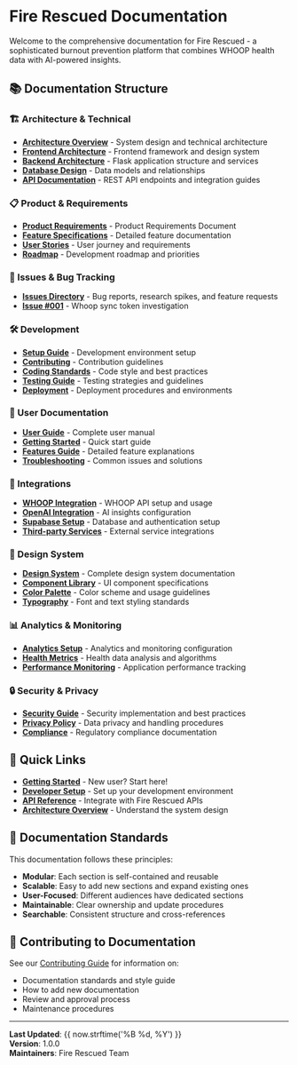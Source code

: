 # Fire Rescued Documentation

Welcome to the comprehensive documentation for Fire Rescued - a sophisticated burnout prevention platform that combines WHOOP health data with AI-powered insights.

## 📚 Documentation Structure

### 🏗️ Architecture & Technical
- [**Architecture Overview**](./architecture/README.md) - System design and technical architecture
- [**Frontend Architecture**](./architecture/frontend.md) - Frontend framework and design system
- [**Backend Architecture**](./architecture/backend.md) - Flask application structure and services
- [**Database Design**](./architecture/database.md) - Data models and relationships
- [**API Documentation**](./api/README.md) - REST API endpoints and integration guides

### 📋 Product & Requirements
- [**Product Requirements**](./product/prd.md) - Product Requirements Document
- [**Feature Specifications**](./product/features.md) - Detailed feature documentation
- [**User Stories**](./product/user-stories.md) - User journey and requirements
- [**Roadmap**](./product/roadmap.md) - Development roadmap and priorities

### 🐛 Issues & Bug Tracking
- [**Issues Directory**](./issues/README.md) - Bug reports, research spikes, and feature requests
- [**Issue #001**](./issues/001-whoop-sync-no-data-token-investigation.md) - Whoop sync token investigation

### 🛠️ Development
- [**Setup Guide**](./development/setup.md) - Development environment setup
- [**Contributing**](./development/contributing.md) - Contribution guidelines
- [**Coding Standards**](./development/standards.md) - Code style and best practices
- [**Testing Guide**](./development/testing.md) - Testing strategies and guidelines
- [**Deployment**](./development/deployment.md) - Deployment procedures and environments

### 👥 User Documentation
- [**User Guide**](./user/README.md) - Complete user manual
- [**Getting Started**](./user/getting-started.md) - Quick start guide
- [**Features Guide**](./user/features.md) - Detailed feature explanations
- [**Troubleshooting**](./user/troubleshooting.md) - Common issues and solutions

### 🔌 Integrations
- [**WHOOP Integration**](./integrations/whoop.md) - WHOOP API setup and usage
- [**OpenAI Integration**](./integrations/openai.md) - AI insights configuration
- [**Supabase Setup**](./integrations/supabase.md) - Database and authentication setup
- [**Third-party Services**](./integrations/third-party.md) - External service integrations

### 🎨 Design System
- [**Design System**](./design/README.md) - Complete design system documentation
- [**Component Library**](./design/components.md) - UI component specifications
- [**Color Palette**](./design/colors.md) - Color scheme and usage guidelines
- [**Typography**](./design/typography.md) - Font and text styling standards

### 📊 Analytics & Monitoring
- [**Analytics Setup**](./analytics/README.md) - Analytics and monitoring configuration
- [**Health Metrics**](./analytics/health-metrics.md) - Health data analysis and algorithms
- [**Performance Monitoring**](./analytics/performance.md) - Application performance tracking

### 🔒 Security & Privacy
- [**Security Guide**](./security/README.md) - Security implementation and best practices
- [**Privacy Policy**](./security/privacy.md) - Data privacy and handling procedures
- [**Compliance**](./security/compliance.md) - Regulatory compliance documentation

## 🚀 Quick Links

- [**Getting Started**](./user/getting-started.md) - New user? Start here!
- [**Developer Setup**](./development/setup.md) - Set up your development environment
- [**API Reference**](./api/README.md) - Integrate with Fire Rescued APIs
- [**Architecture Overview**](./architecture/README.md) - Understand the system design

## 📝 Documentation Standards

This documentation follows these principles:
- **Modular**: Each section is self-contained and reusable
- **Scalable**: Easy to add new sections and expand existing ones
- **User-Focused**: Different audiences have dedicated sections
- **Maintainable**: Clear ownership and update procedures
- **Searchable**: Consistent structure and cross-references

## 🤝 Contributing to Documentation

See our [Contributing Guide](./development/contributing.md) for information on:
- Documentation standards and style guide
- How to add new documentation
- Review and approval process
- Maintenance procedures

---

**Last Updated**: {{ now.strftime('%B %d, %Y') }}  
**Version**: 1.0.0  
**Maintainers**: Fire Rescued Team 